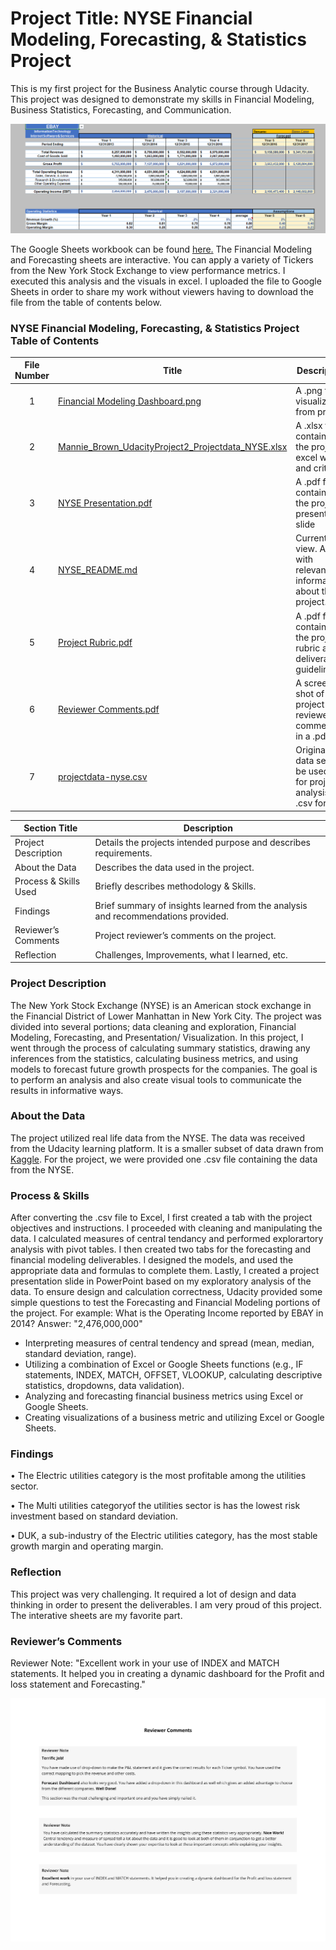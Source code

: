 ﻿# Project Title: NYSE Financial Modeling, Forecasting, & Statistics Project

This is my first project for the Business Analytic course through Udacity. This project was designed to demonstrate my skills in Financial Modeling, Business Statistics, Forecasting, and Communication. 

[<img src="https://github.com/nbrown5071/Udacity_Projects_SQL_Excel/blob/main/NYSE_Financial_Modeling_Forecasting_Statistics/Financial%20Modeling%20Dashboard.png" alt="Financial_Modeling_Dashboard">](https://github.com/nbrown5071/Udacity_Projects_SQL_Excel/blob/main/NYSE_Financial_Modeling_Forecasting_Statistics/Financial%20Modeling%20Dashboard.png)

The Google Sheets workbook can be found <a href='https://docs.google.com/spreadsheets/d/1A1VgcxuDm-rnEmlDVM0nhRlcc0UdcsAbTlgP5Vp6GLc/edit?usp=sharing'><u>here</u>.</a>
The Financial Modeling and Forecasting sheets are interactive. You can apply a variety of Tickers from the New York Stock Exchange to view performance metrics. I executed this analysis and the visuals in excel. I uploaded the file to Google Sheets in order to share my work without viewers having to download the file from the table of contents below. 

### NYSE Financial Modeling, Forecasting, & Statistics Project Table of Contents
| File Number | Title | Description |
| :-----------: | ----------- |----------- |
| 1 | [Financial Modeling Dashboard.png](https://github.com/nbrown5071/Udacity_Projects_SQL_Excel/blob/main/NYSE_Financial_Modeling_Forecasting_Statistics/Financial%20Modeling%20Dashboard.png) | A .png file visualization from project | 
| 2 | [Mannie_Brown_UdacityProject2_Projectdata_NYSE.xlsx](https://github.com/nbrown5071/Udacity_Projects_SQL_Excel/blob/main/NYSE_Financial_Modeling_Forecasting_Statistics/Mannie_Brown_UdacityProject2_Projectdata_NYSE.xlsx) | A .xlsx file containing the project excel work and criteria |
| 3 | [NYSE Presentation.pdf](https://github.com/nbrown5071/Udacity_Projects_SQL_Excel/blob/main/NYSE_Financial_Modeling_Forecasting_Statistics/NYSE%20Presentation.pdf) | A .pdf file containing the project presentation slide | 
| 4 | [NYSE_README.md](https://github.com/nbrown5071/Udacity_Projects_SQL_Excel/blob/main/NYSE_Financial_Modeling_Forecasting_Statistics/NYSE_README.md) | Current view. A file with relevant information about the project. | 
| 5 | [Project Rubric.pdf](https://github.com/nbrown5071/Udacity_Projects_SQL_Excel/blob/main/NYSE_Financial_Modeling_Forecasting_Statistics/Project%20Rubric.pdf) | A .pdf file containing the project rubric and deliverable guidelines. | 
| 6 | [Reviewer Comments.pdf](https://github.com/nbrown5071/Udacity_Projects_SQL_Excel/blob/main/NYSE_Financial_Modeling_Forecasting_Statistics/Reviewer%20Comments.pdf) | A screen shot of the project reviewer's comments in a .pdf file | 
| 7 | [projectdata-nyse.csv](https://github.com/nbrown5071/Udacity_Projects_SQL_Excel/blob/main/NYSE_Financial_Modeling_Forecasting_Statistics/projectdata-nyse.csv) | Original data set to be used in for project analysis in .csv format | 



| Section Title | Description |
| ----------- |----------- |
| Project Description | Details the projects intended purpose and describes requirements. |
| About the Data | Describes the data used in the project. |
| Process & Skills Used | Briefly describes methodology & Skills. |
| Findings | Brief summary of insights learned from the analysis and recommendations provided. |
| Reviewer’s Comments | Project reviewer’s comments on the project. |
| Reflection | Challenges, Improvements, what I learned, etc. | 

### Project Description 
The New York Stock Exchange (NYSE) is an American stock exchange in the Financial District of Lower Manhattan in New York City. The project was divided into several portions; data cleaning and exploration, Financial Modeling, Forecasting, and Presentation/ Visualization. In this project, I went through the process of calculating summary statistics, drawing any inferences from the statistics, calculating business metrics, and using models to forecast future growth prospects for the companies. The goal is to perform an analysis and also create visual tools to communicate the results in informative ways.

### About the Data
The project utilized real life data from the NYSE. The data was received from the Udacity learning platform. It is a smaller subset of data drawn from [Kaggle](https://www.kaggle.com/datasets/dgawlik/nyse).  For the project, we were provided one .csv file containing the data from the NYSE. 

### Process & Skills 
After converting the .csv file to Excel, I first created a tab with the project objectives and instructions. I proceeded with cleaning and manipulating the data. I calculated measures of central tendancy and performed explorartory analysis with pivot tables. I then created two tabs for the forecasting and financial modeling deliverables. I designed the models, and used the appropriate data and formulas to complete them. Lastly, I created a project presentation slide in PowerPoint based on my exploratory analysis of the data. To ensure design and calculation correctness, Udacity provided some simple questions to test the Forecasting and Financial Modeling portions of the project. 
For example: What is the Operating Income reported by EBAY in 2014? Answer: "2,476,000,000"

- Interpreting measures of central tendency and spread (mean, median, standard deviation, range).
- Utilizing a combination of Excel or Google Sheets functions (e.g., IF statements, INDEX, MATCH, OFFSET, VLOOKUP, calculating descriptive statistics, dropdowns, data validation).
- Analyzing and forecasting financial business metrics using Excel or Google Sheets.
- Creating visualizations of a business metric and utilizing Excel or Google Sheets.

### Findings
•	The Electric utilities category is the most profitable among the utilities sector.

•	The Multi utilities categoryof the utilities sector is has the lowest risk investment based on standard deviation. 

•	DUK, a sub-industry of the Electric utilities category, has the most stable growth margin and operating margin. 



### Reflection
This project was very challenging. It required a lot of design and data thinking in order to present the deliverables. I am very proud of this project. The interative sheets are my favorite part. 

### Reviewer’s Comments
Reviewer Note:
"Excellent work in your use of INDEX and MATCH statements. It helped you in creating a dynamic dashboard for the Profit and loss statement and Forecasting."

[<img src="https://github.com/nbrown5071/Udacity_Projects_SQL_Excel/blob/main/NYSE_Financial_Modeling_Forecasting_Statistics/Reviewer%20Comments.pdf">](https://github.com/nbrown5071/Udacity_Projects_SQL_Excel/blob/main/NYSE_Financial_Modeling_Forecasting_Statistics/Reviewer%20Comments.pdf)

